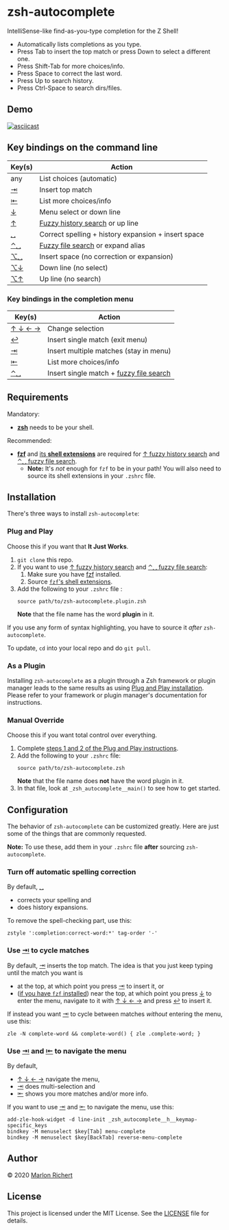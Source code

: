 # zsh-autocomplete
IntelliSense-like find-as-you-type completion for the Z Shell!
* Automatically lists completions as you type.
* Press Tab to insert the top match or press Down to select a different one.
* Press Shift-Tab for more choices/info.
* Press Space to correct the last word.
* Press Up to search history.
* Press Ctrl-Space to search dirs/files.


## Demo
[![asciicast](https://asciinema.org/a/ZKC8EXNp1Xw1z8wjs9kVqRoJN.svg)](https://asciinema.org/a/ZKC8EXNp1Xw1z8wjs9kVqRoJN)


## Key bindings on the command line
| Key(s) | Action |
| --- | --- |
| any | List choices (automatic) |
| [⇥](# "tab") | Insert top match |
| [⇤](# "shift + tab") | List more choices/info |
| [↓](# "down arrow") | Menu select or down line |
| [↑](# "up arrow") | [Fuzzy history search](#requirements) or up line |
| [␣](# "space") | Correct spelling + history expansion + insert space |
| [⌃␣](# "ctrl + space") | [Fuzzy file search](#requirements) or expand alias |
| [⌥␣](# "alt/esc + space") | Insert space (no correction or expansion) |
| [⌥↓](# "alt/esc + down arrow") | Down line (no select) |
| [⌥↑](# "alt/esc + up arrow") | Up line (no search) |

### Key bindings in the completion menu
| Key(s) | Action |
| --- | --- |
| [↑ ↓ ← →](# "arrow keys") | Change selection |
| [↩︎](# "enter") | Insert single match (exit menu) |
| [⇥](# "tab") | Insert multiple matches (stay in menu) |
| [⇤](# "shift + tab") | List more choices/info |
| [⌃␣](# "ctrl + space") | Insert single match + [fuzzy file search](#requirements) |


## Requirements
Mandatory:
* [**zsh**](http://zsh.sourceforge.net) needs to be your shell.

Recommended:
* [**fzf**](https://github.com/junegunn/fzf) and
  [its **shell extensions**](https://github.com/junegunn/fzf#installation) are required for
  [↑ fuzzy history search](#key-bindings "up arrow") and
  [⌃␣ fuzzy file search](#key-bindings "ctrl + space").
  * **Note:** It's _not_ enough for `fzf` to be in your path! You will also need to source its
    shell extensions in your `.zshrc` file.


## Installation

There's three ways to install `zsh-autocomplete`:

### Plug and Play
Choose this if you want that **It Just Works**.
1. `git clone` this repo.
1. If you want to use [↑ fuzzy history search](#key-bindings "up arrow") and
   [⌃␣ fuzzy file search](#key-bindings "ctrl + space"):
   1. Make sure you have [fzf](https://github.com/junegunn/fzf) installed.
   1. Source [`fzf`'s shell extensions](https://github.com/junegunn/fzf#installation).
1. Add the following to your `.zshrc` file :
   ```shell
   source path/to/zsh-autocomplete.plugin.zsh
   ```
   **Note** that the file name has the word **plugin** in it.

If you use any form of syntax highlighting, you have to source it _after_ `zsh-autocomplete`.

To update, `cd` into your local repo and do `git pull`.

### As a Plugin
Installing `zsh-autocomplete` as a plugin through a Zsh framework or plugin manager leads to the
same results as using [Plug and Play installation](#plug-and-play). Please refer to your framework
or plugin manager's documentation for instructions.

### Manual Override
Choose this if you want total control over everything.

1. Complete [steps 1 and 2 of the Plug and Play instructions](#plug-and-play).
1. Add the following to your `.zshrc` file:
   ```shell
   source path/to/zsh-autocomplete.zsh
   ```
   **Note** that the file name does **not** have the word plugin in it.
1. In that file, look at `_zsh_autocomplete__main()` to see how to get started.


## Configuration

The behavior of `zsh-autocomplete` can be customized greatly. Here are just some of the things that
are commonly requested.

**Note:** To use these, add them in your `.zshrc` file **after** sourcing `zsh-autocomplete`.

### Turn off automatic spelling correction
By default, [␣](# "space")
* corrects your spelling and
* does history expansions.

To remove the spell-checking part, use this:
```shell
zstyle ':completion:correct-word:*' tag-order '-'
```

### Use [⇥](# "tab") to cycle matches
By default, [⇥](# "tab") inserts the top match. The idea is that you just keep typing until the
match you want is
* at the top, at which point you press [⇥](# "tab") to insert it, or
* ([if you have `fzf` installed](#requirements)) near the top, at which point you press
  [↓](# "down arrow") to enter the menu, navigate to it with [↑ ↓ ← →](# "arrow keys") and press
  [↩︎](# "enter") to insert it.

If instead you want [⇥](# "tab") to cycle between matches _without_ entering the menu, use this:
```shell
zle -N complete-word && complete-word() { zle .complete-word; }
```

### Use [⇥](# "tab") and [⇤](# "shift + tab") to navigate the menu
By default,
* [↑ ↓ ← →](# "arrow keys") navigate the menu,
* [⇥](# "tab") does multi-selection and
* [⇤](# "shift + tab") shows you more matches and/or more info.

If you want to use [⇥](# "tab") and [⇤](# "shift + tab") to navigate the menu, use this:
```shell
add-zle-hook-widget -d line-init _zsh_autocomplete__h__keymap-specific_keys
bindkey -M menuselect $key[Tab] menu-complete
bindkey -M menuselect $key[BackTab] reverse-menu-complete
```


## Author
© 2020 [Marlon Richert](https://github.com/marlonrichert)


## License
This project is licensed under the MIT License. See the [LICENSE](/marlonrichert/.config/LICENSE)
file for details.
